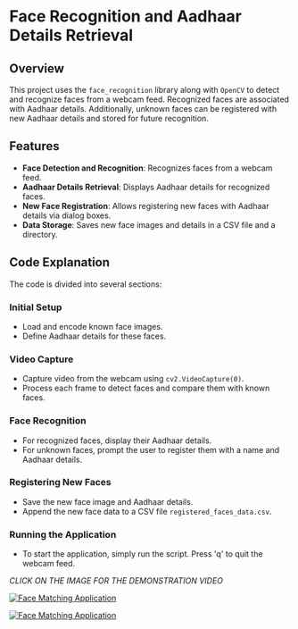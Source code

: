 # Face Recognition and Aadhaar Details Retrieval

## Overview

This project uses the `face_recognition` library along with `OpenCV` to detect and recognize faces from a webcam feed. Recognized faces are associated with Aadhaar details. Additionally, unknown faces can be registered with new Aadhaar details and stored for future recognition.

## Features

- **Face Detection and Recognition**: Recognizes faces from a webcam feed.
- **Aadhaar Details Retrieval**: Displays Aadhaar details for recognized faces.
- **New Face Registration**: Allows registering new faces with Aadhaar details via dialog boxes.
- **Data Storage**: Saves new face images and details in a CSV file and a directory.

## Code Explanation

The code is divided into several sections:

### Initial Setup
- Load and encode known face images.
- Define Aadhaar details for these faces.

### Video Capture
- Capture video from the webcam using `cv2.VideoCapture(0)`.
- Process each frame to detect faces and compare them with known faces.

### Face Recognition
- For recognized faces, display their Aadhaar details.
- For unknown faces, prompt the user to register them with a name and Aadhaar details.

### Registering New Faces
- Save the new face image and Aadhaar details.
- Append the new face data to a CSV file `registered_faces_data.csv`.

### Running the Application
- To start the application, simply run the script. Press 'q' to quit the webcam feed.

    
*CLICK ON THE IMAGE FOR THE DEMONSTRATION VIDEO*


[![Face Matching Application](https://github.com/Nihar1402-iit/Face_recognition/assets/117573996/0a7da330-2ec9-4693-bb7b-440c5a73a7d3)](https://drive.google.com/file/d/1p9C-ESUkLDuE8_9r7vIhqcQEGBo5ERcM/view?usp=sharing)

[![Face Matching Application](https://github.com/Nihar1402-iit/Face_recognition/assets/117573996/b5387574-271f-4d33-97e4-47d3fc89ae85)](https://drive.google.com/file/d/1oddUzS4gmqVqDpWNNEdtbAWj3Wkz_a8y/view?usp=sharing)
